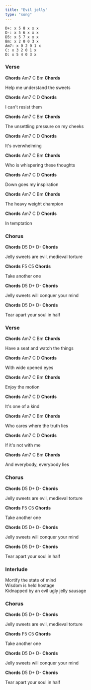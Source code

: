 ```yaml
---
title: "Evil jelly"
type: "song"
---
```



```
D+: x 5 8 x x x
D-: x 5 6 x x x
D5: x 5 7 x x x
Bm: x 2 0 0 3 x
Am7: x 0 2 0 1 x
C: x 3 2 0 1 x
D: x 5 4 0 3 x
```

### Verse

**Chords** Am7 C Bm **Chords**

Help me understand the sweets

**Chords** Am7 C D **Chords**

I can't resist them

**Chords** Am7 C Bm **Chords**

The unsettling pressure on my cheeks

**Chords** Am7 C D **Chords**

It's overwhelming

**Chords** Am7 C Bm **Chords**

Who is whispering these thoughts

**Chords** Am7 C D **Chords**

Down goes my inspiration

**Chords** Am7 C Bm **Chords**

The heavy weight champion

**Chords** Am7 C D **Chords**

In temptation

### Chorus

**Chords** D5 D+ D- **Chords**

Jelly sweets are evil, medieval torture

**Chords** F5 C5 **Chords**

Take another one

**Chords** D5 D+ D- **Chords**

Jelly sweets will conquer your mind

**Chords** D5 D+ D- **Chords**

Tear apart your soul in half

### Verse

**Chords** Am7 C Bm **Chords**

Have a seat and watch the things

**Chords** Am7 C D **Chords**

With wide opened eyes

**Chords** Am7 C Bm **Chords**

Enjoy the motion

**Chords** Am7 C D **Chords**

It's one of a kind

**Chords** Am7 C Bm **Chords**

Who cares where the truth lies

**Chords** Am7 C D **Chords**

If it's not with me

**Chords** Am7 C Bm **Chords**

And everybody, everybody lies

### Chorus

**Chords** D5 D+ D- **Chords**

Jelly sweets are evil, medieval torture

**Chords** F5 C5 **Chords**

Take another one

**Chords** D5 D+ D- **Chords**

Jelly sweets will conquer your mind

**Chords** D5 D+ D- **Chords**

Tear apart your soul in half

### Interlude

Mortify the state of mind  
Wisdom is held hostage  
Kidnapped by an evil ugly jelly sausage

### Chorus

**Chords** D5 D+ D- **Chords**

Jelly sweets are evil, medieval torture

**Chords** F5 C5 **Chords**

Take another one

**Chords** D5 D+ D- **Chords**

Jelly sweets will conquer your mind

**Chords** D5 D+ D- **Chords**

Tear apart your soul in half
